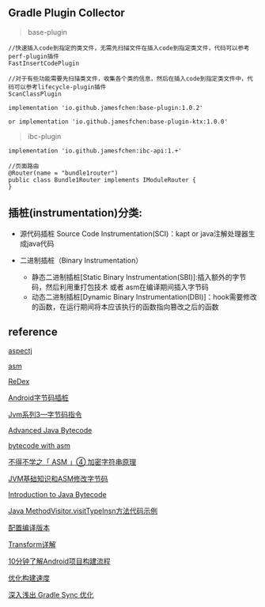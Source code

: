 ## Gradle Plugin Collector

> base-plugin
```
//快速插入code到指定的类文件，无需先扫描文件在插入code到指定类文件，代码可以参考perf-plugin插件
FastInsertCodePlugin

//对于有些功能需要先扫描类文件，收集各个类的信息，然后在插入code到指定类文件中，代码可以参考lifecycle-plugin插件
ScanClassPlugin

implementation 'io.github.jamesfchen:base-plugin:1.0.2'

or implementation 'io.github.jamesfchen:base-plugin-ktx:1.0.0'
```

> ibc-plugin

```
implementation 'io.github.jamesfchen:ibc-api:1.+'

//页面路由
@Router(name = "bundle1router")
public class Bundle1Router implements IModuleRouter {
}
```

## 插桩(instrumentation)分类:

- 源代码插桩 Source Code Instrumentation(SCI)：kapt or java注解处理器生成java代码

- 二进制插桩（Binary Instrumentation）
    - 静态二进制插桩[Static Binary Instrumentation(SBI)]:插入额外的字节码，然后利用重打包技术 或者 asm在编译期间插入字节码
    - 动态二进制插桩[Dynamic Binary Instrumentation(DBI)]：hook需要修改的函数，在运行期间将本应该执行的函数指向篡改之后的函数

## reference
[aspectj](https://www.eclipse.org/aspectj/)

[asm](https://asm.ow2.io/index.html)

[ReDex](https://github.com/facebook/redex)

[Android字节码插桩](https://www.daimajiaoliu.com/daima/4795c92d31003fc)

[Jvm系列3—字节码指令](http://gityuan.com/2015/10/24/jvm-bytecode-grammar/)

[Advanced Java Bytecode ](https://www.jrebel.com/blog/java-bytecode-tutorial)

[bytecode with asm](https://courses.cs.ut.ee/MTAT.05.085/2016_spring/uploads/Main/Generating_bytecode.pdf)

[不得不学之「 ASM 」④ 加密字符串原理](https://www.yuque.com/mr.s/hs39hv/yrzlp5?language=zh-cn)

[JVM基础知识和ASM修改字节码](https://blog.csdn.net/sweatOtt/article/details/88114002)

[Introduction to Java Bytecode](https://dzone.com/articles/introduction-to-java-bytecode)

[Java MethodVisitor.visitTypeInsn方法代码示例](https://vimsky.com/examples/detail/java-method-org.objectweb.asm.MethodVisitor.visitTypeInsn.html)

[配置编译版本](https://developer.android.com/studio/build)

[Transform详解](https://www.jianshu.com/p/37a5e058830a)

[10分钟了解Android项目构建流程](https://juejin.cn/post/6844903555795517453#heading-8) 

[优化构建速度](https://developer.android.com/studio/build/optimize-your-build?hl=zh-cn)

[深入浅出 Gradle Sync 优化](https://mp.weixin.qq.com/s/KMYSFterJblcRLPGOrPdNQ)
